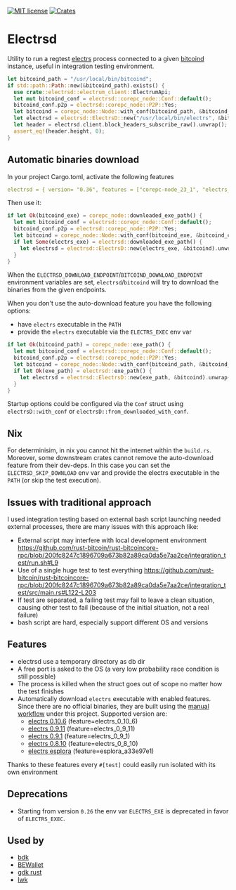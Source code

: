 [![MIT license](https://img.shields.io/github/license/RCasatta/electrsd)](https://github.com/RCasatta/electrsd/blob/master/LICENSE)
[![Crates](https://img.shields.io/crates/v/electrsd.svg)](https://crates.io/crates/electrsd)

# Electrsd

Utility to run a regtest [electrs](https://github.com/romanz/electrs/) process connected to a given [bitcoind](https://github.com/RCasatta/bitcoind) instance, 
useful in integration testing environment.

```rust
let bitcoind_path = "/usr/local/bin/bitcoind";
if std::path::Path::new(&bitcoind_path).exists() {
  use crate::electrsd::electrum_client::ElectrumApi;
  let mut bitcoind_conf = electrsd::corepc_node::Conf::default();
  bitcoind_conf.p2p = electrsd::corepc_node::P2P::Yes;
  let bitcoind = corepc_node::Node::with_conf(bitcoind_path, &bitcoind_conf).unwrap();
  let electrsd = electrsd::ElectrsD::new("/usr/local/bin/electrs", &bitcoind).unwrap();
  let header = electrsd.client.block_headers_subscribe_raw().unwrap();
  assert_eq!(header.height, 0);
}
```

## Automatic binaries download

In your project Cargo.toml, activate the following features

```yml
electrsd = { version= "0.36", features = ["corepc-node_23_1", "electrs_0_9_1"] }
```

Then use it:

```rust
if let Ok(bitcoind_exe) = corepc_node::downloaded_exe_path() {
  let mut bitcoind_conf = electrsd::corepc_node::Conf::default();
  bitcoind_conf.p2p = electrsd::corepc_node::P2P::Yes;
  let bitcoind = corepc_node::Node::with_conf(bitcoind_exe, &bitcoind_conf).unwrap();
  if let Some(electrs_exe) = electrsd::downloaded_exe_path() {
    let electrsd = electrsd::ElectrsD::new(electrs_exe, &bitcoind).unwrap();
  }
}
```

When the `ELECTRSD_DOWNLOAD_ENDPOINT`/`BITCOIND_DOWNLOAD_ENDPOINT` environment variables are set,
`electrsd`/`bitcoind` will try to download the binaries from the given endpoints.

When you don't use the auto-download feature you have the following options:

- have `electrs` executable in the `PATH`
- provide the `electrs` executable via the `ELECTRS_EXEC` env var

```rust
if let Ok(bitcoind_path) = corepc_node::exe_path() {
  let mut bitcoind_conf = electrsd::corepc_node::Conf::default();
  bitcoind_conf.p2p = electrsd::corepc_node::P2P::Yes;
  let bitcoind = corepc_node::Node::with_conf(bitcoind_path, &bitcoind_conf).unwrap();
  if let Ok(exe_path) = electrsd::exe_path() {
    let electrsd = electrsd::ElectrsD::new(exe_path, &bitcoind).unwrap();
  }
}
```

Startup options could be configured via the `Conf` struct using `electrsD::with_conf` or `electrsD::from_downloaded_with_conf`.

## Nix

For determinisim, in nix you cannot hit the internet within the `build.rs`. Moreover, some downstream crates cannot remove the auto-download feature from their dev-deps. In this case you can set the `ELECTRSD_SKIP_DOWNLOAD` env var and provide the electrs executable in the `PATH` (or skip the test execution).

## Issues with traditional approach

I used integration testing based on external bash script launching needed external processes, there are many issues with this approach like:

* External script may interfere with local development environment https://github.com/rust-bitcoin/rust-bitcoincore-rpc/blob/200fc8247c1896709a673b82a89ca0da5e7aa2ce/integration_test/run.sh#L9
* Use of a single huge test to test everything https://github.com/rust-bitcoin/rust-bitcoincore-rpc/blob/200fc8247c1896709a673b82a89ca0da5e7aa2ce/integration_test/src/main.rs#L122-L203
* If test are separated, a failing test may fail to leave a clean situation, causing other test to fail (because of the initial situation, not a real failure)
* bash script are hard, especially support different OS and versions

## Features

  * electrsd use a temporary directory as db dir
  * A free port is asked to the OS (a very low probability race condition is still possible) 
  * The process is killed when the struct goes out of scope no matter how the test finishes
  * Automatically download `electrs` executable with enabled features. Since there are no official binaries, they are built using the [manual workflow](.github/workflows/build_electrs.yml) under this project. Supported version are:
    * [electrs 0.10.6](https://github.com/romanz/electrs/releases/tag/v0.10.6) (feature=electrs_0_10_6)
    * [electrs 0.9.11](https://github.com/romanz/electrs/releases/tag/v0.9.11) (feature=electrs_0_9_11)
    * [electrs 0.9.1](https://github.com/romanz/electrs/releases/tag/v0.9.1) (feature=electrs_0_9_1)
    * [electrs 0.8.10](https://github.com/romanz/electrs/releases/tag/v0.8.10) (feature=electrs_0_8_10)
    * [electrs esplora](https://github.com/Blockstream/electrs/tree/a33e97e1a1fc63fa9c20a116bb92579bbf43b254) (feature=esplora_a33e97e1)

Thanks to these features every `#[test]` could easily run isolated with its own environment

## Deprecations

- Starting from version `0.26` the env var `ELECTRS_EXE` is deprecated in favor of `ELECTRS_EXEC`.


## Used by

  * [bdk](https://github.com/bitcoindevkit/bdk)
  * [BEWallet](https://github.com/LeoComandini/BEWallet)
  * [gdk rust](https://github.com/Blockstream/gdk/blob/master/subprojects/gdk_rust/)
  * [lwk](https://github.com/Blockstream/lwk)
